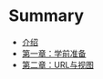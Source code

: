 # Summary

* [介绍](README.md)
* [第一章：学前准备](chapter1.md)
* [第二章：URL与视图](di-er-zhang-ff1a-url-yu-shi-tu.md)

